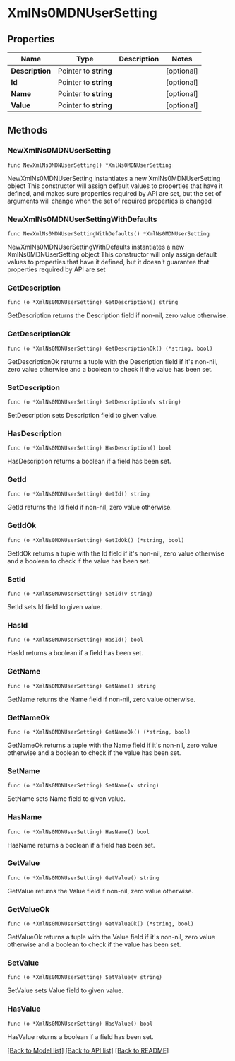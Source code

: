 # XmlNs0MDNUserSetting

## Properties

Name | Type | Description | Notes
------------ | ------------- | ------------- | -------------
**Description** | Pointer to **string** |  | [optional] 
**Id** | Pointer to **string** |  | [optional] 
**Name** | Pointer to **string** |  | [optional] 
**Value** | Pointer to **string** |  | [optional] 

## Methods

### NewXmlNs0MDNUserSetting

`func NewXmlNs0MDNUserSetting() *XmlNs0MDNUserSetting`

NewXmlNs0MDNUserSetting instantiates a new XmlNs0MDNUserSetting object
This constructor will assign default values to properties that have it defined,
and makes sure properties required by API are set, but the set of arguments
will change when the set of required properties is changed

### NewXmlNs0MDNUserSettingWithDefaults

`func NewXmlNs0MDNUserSettingWithDefaults() *XmlNs0MDNUserSetting`

NewXmlNs0MDNUserSettingWithDefaults instantiates a new XmlNs0MDNUserSetting object
This constructor will only assign default values to properties that have it defined,
but it doesn't guarantee that properties required by API are set

### GetDescription

`func (o *XmlNs0MDNUserSetting) GetDescription() string`

GetDescription returns the Description field if non-nil, zero value otherwise.

### GetDescriptionOk

`func (o *XmlNs0MDNUserSetting) GetDescriptionOk() (*string, bool)`

GetDescriptionOk returns a tuple with the Description field if it's non-nil, zero value otherwise
and a boolean to check if the value has been set.

### SetDescription

`func (o *XmlNs0MDNUserSetting) SetDescription(v string)`

SetDescription sets Description field to given value.

### HasDescription

`func (o *XmlNs0MDNUserSetting) HasDescription() bool`

HasDescription returns a boolean if a field has been set.

### GetId

`func (o *XmlNs0MDNUserSetting) GetId() string`

GetId returns the Id field if non-nil, zero value otherwise.

### GetIdOk

`func (o *XmlNs0MDNUserSetting) GetIdOk() (*string, bool)`

GetIdOk returns a tuple with the Id field if it's non-nil, zero value otherwise
and a boolean to check if the value has been set.

### SetId

`func (o *XmlNs0MDNUserSetting) SetId(v string)`

SetId sets Id field to given value.

### HasId

`func (o *XmlNs0MDNUserSetting) HasId() bool`

HasId returns a boolean if a field has been set.

### GetName

`func (o *XmlNs0MDNUserSetting) GetName() string`

GetName returns the Name field if non-nil, zero value otherwise.

### GetNameOk

`func (o *XmlNs0MDNUserSetting) GetNameOk() (*string, bool)`

GetNameOk returns a tuple with the Name field if it's non-nil, zero value otherwise
and a boolean to check if the value has been set.

### SetName

`func (o *XmlNs0MDNUserSetting) SetName(v string)`

SetName sets Name field to given value.

### HasName

`func (o *XmlNs0MDNUserSetting) HasName() bool`

HasName returns a boolean if a field has been set.

### GetValue

`func (o *XmlNs0MDNUserSetting) GetValue() string`

GetValue returns the Value field if non-nil, zero value otherwise.

### GetValueOk

`func (o *XmlNs0MDNUserSetting) GetValueOk() (*string, bool)`

GetValueOk returns a tuple with the Value field if it's non-nil, zero value otherwise
and a boolean to check if the value has been set.

### SetValue

`func (o *XmlNs0MDNUserSetting) SetValue(v string)`

SetValue sets Value field to given value.

### HasValue

`func (o *XmlNs0MDNUserSetting) HasValue() bool`

HasValue returns a boolean if a field has been set.


[[Back to Model list]](../README.md#documentation-for-models) [[Back to API list]](../README.md#documentation-for-api-endpoints) [[Back to README]](../README.md)


